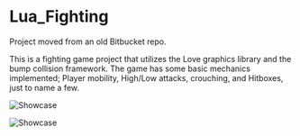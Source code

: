 # Lua_Fighting

Project moved from an old Bitbucket repo. 

This is a fighting game project that utilizes the Love graphics library and the bump collision framework. The game has some basic mechanics implemented; Player mobility, High/Low attacks, crouching, and Hitboxes, just to name a few.

![Showcase](https://github.com/rmccoy4145/rmccoy4145/blob/main/images/luafightingshowcase-crop.gif?raw=true)

![Showcase](https://drive.google.com/uc?id=1S-bo8XSkRupy3ARd74YUCfBrwlv_ppAd)
